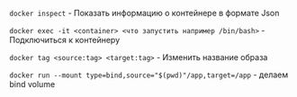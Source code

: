 ```docker inspect``` - Показать информацию о контейнере в формате Json  

```docker exec -it <container> <что запустить например /bin/bash>``` - Подключиться к контейнеру

```docker tag <source:tag> <target:tag>``` - Изменить название образа

```docker run --mount type=bind,source="$(pwd)"/app,target=/app``` - делаем bind volume
